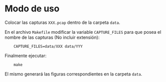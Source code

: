 # Modo de uso

Colocar las capturas `XXX.pcap` dentro de la carpeta `data`.

En el archivo `Makefile` modificar la variable `CAPTURE_FILES` para que posea
el nombre de las capturas (No incluir extensión):

        CAPTURE_FILES=data/XXX data/YYY

Finalmente ejecutar:

        make

El mismo generará las figuras correspondientes en la carpeta `data`.
